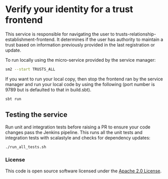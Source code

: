 # Verify your identity for a trust frontend

This service is responsible for navigating the user to trusts-relationship-establishment-frontend. It determines if the user has authority to maintain a trust based on information previously provided in the last registration or update.

To run locally using the micro-service provided by the service manager:

```bash
sm2 --start TRUSTS_ALL
```

If you want to run your local copy, then stop the frontend ran by the service manager and run your local code by using the following (port number is 9789 but is defaulted to that in build.sbt).

```bash
sbt run
```

## Testing the service
Run unit and integration tests before raising a PR to ensure your code changes pass the Jenkins pipeline. This runs all the unit tests and integration tests with scalastyle and checks for dependency updates:

```bash
./run_all_tests.sh
```

### License

This code is open source software licensed under the [Apache 2.0 License]("http://www.apache.org/licenses/LICENSE-2.0.html").
